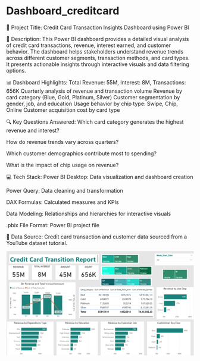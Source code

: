 # Dashboard_creditcard

📌 Project Title:
Credit Card Transaction Insights Dashboard using Power BI

📝 Description:
This Power BI dashboard provides a detailed visual analysis of credit card transactions, revenue, interest earned, and customer behavior. The dashboard helps stakeholders understand revenue trends across different customer segments, transaction methods, and card types. It presents actionable insights through interactive visuals and data filtering options.

📊 Dashboard Highlights:
Total Revenue: 55M, Interest: 8M, Transactions: 656K
Quarterly analysis of revenue and transaction volume
Revenue by card category (Blue, Gold, Platinum, Silver)
Customer segmentation by gender, job, and education
Usage behavior by chip type: Swipe, Chip, Online
Customer acquisition cost by card type

🔍 Key Questions Answered:
Which card category generates the highest revenue and interest?

How do revenue trends vary across quarters?

Which customer demographics contribute most to spending?

What is the impact of chip usage on revenue?

💻 Tech Stack:
Power BI Desktop: Data visualization and dashboard creation

Power Query: Data cleaning and transformation

DAX Formulas: Calculated measures and KPIs

Data Modeling: Relationships and hierarchies for interactive visuals 

.pbix File Format: Power BI project file

📂 Data Source:
Credit card transaction and customer data sourced from a YouTube dataset tutorial.

![Dashboard Screenshot](https://github.com/SamikshaDhas/Dashboard_creditcard/blob/main/Screenshot%202025-08-03%20115846.png)
